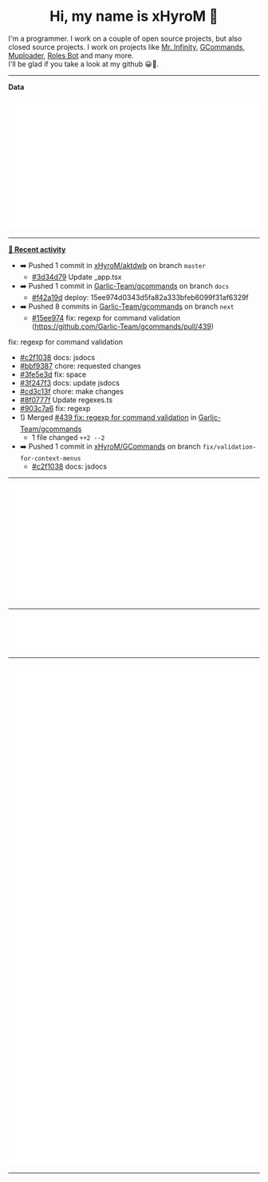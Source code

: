 <p align="center">
    <!-- <img src="https://avatars.githubusercontent.com/u/56601352" width="192" alt="hyro's pfp" /> -->
    <h1 align="center">Hi, my name is xHyroM 👋</h1>
</p>

I'm a programmer. I work on a couple of open source projects, but also closed source projects. I work on projects like [Mr. Infinity](https://discord.com/oauth2/authorize?client_id=720321585625694239&scope=bot%20applications.commands&permissions=8&redirect_uri=https://blobs.gq/imanager&prompt=consent&response_type=code), [GCommands](https://github.com/Garlic-Team/GCommands), [Muploader](https://github.com/xHyroM/Muploder), [Roles Bot](https://github.com/xHyroM/roles-bot) and many more.  
I'll be glad if you take a look at my github 😀👀.

___
**Data**

<img src="https://github.com/xHyroM/xHyroM/blob/master/.cache/base.svg">

___

**[📰 Recent activity](https://github.com/xHyroM)**
* ➡️ Pushed 1 commit in [xHyroM/aktdwb](https://github.com/xHyroM/aktdwb) on branch `master`
  * [#3d34d79](https://github.com/xHyroM/aktdwb/commit/3d34d79) Update _app.tsx
* ➡️ Pushed 1 commit in [Garlic-Team/gcommands](https://github.com/Garlic-Team/gcommands) on branch `docs`
  * [#f42a19d](https://github.com/Garlic-Team/gcommands/commit/f42a19d) deploy: 15ee974d0343d5fa82a333bfeb6099f31af6329f
* ➡️ Pushed 8 commits in [Garlic-Team/gcommands](https://github.com/Garlic-Team/gcommands) on branch `next`
  * [#15ee974](https://github.com/Garlic-Team/gcommands/commit/15ee974) fix: regexp for command validation (https://github.com/Garlic-Team/gcommands/pull/439)

fix: regexp for command validation
  * [#c2f1038](https://github.com/Garlic-Team/gcommands/commit/c2f1038) docs: jsdocs
  * [#bbf9387](https://github.com/Garlic-Team/gcommands/commit/bbf9387) chore: requested changes
  * [#3fe5e3d](https://github.com/Garlic-Team/gcommands/commit/3fe5e3d) fix: space
  * [#3f247f3](https://github.com/Garlic-Team/gcommands/commit/3f247f3) docs: update jsdocs
  * [#cd3c13f](https://github.com/Garlic-Team/gcommands/commit/cd3c13f) chore: make changes
  * [#8f0777f](https://github.com/Garlic-Team/gcommands/commit/8f0777f) Update regexes.ts
  * [#903c7a6](https://github.com/Garlic-Team/gcommands/commit/903c7a6) fix: regexp
* 🔃 Merged [#439 fix: regexp for command validation](https://github.com/Garlic-Team/gcommands/pull/439) in [Garlic-Team/gcommands](https://github.com/Garlic-Team/gcommands)
  * 1 file changed `++2 --2`
* ➡️ Pushed 1 commit in [xHyroM/GCommands](https://github.com/xHyroM/GCommands) on branch `fix/validation-for-context-menus`
  * [#c2f1038](https://github.com/xHyroM/GCommands/commit/c2f1038) docs: jsdocs


___

<img src="https://github.com/xHyroM/xHyroM/blob/master/.cache/isocalendar.svg">

___

<img src="https://github.com/xHyroM/xHyroM/blob/master/.cache/languages.svg">

___

<img src="https://github.com/xHyroM/xHyroM/blob/master/.cache/achievements.svg">

___
